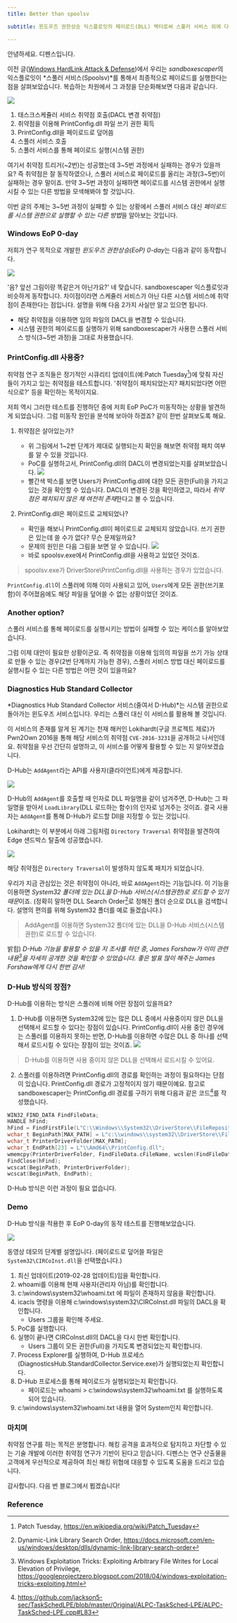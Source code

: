 ```yaml
---
title: Better than spoolsv

subtitle: 윈도우즈 권한상승 익스플로잇의 페이로드(DLL) 벡터로써 스풀러 서비스 외에 다른 방법이 있는지 살펴봅니다.

---
```


안녕하세요. 디펜스입니다.

이전 글([Windows HardLink Attack & Defense](http://blog.diffense.co.kr/2019/02/22/hard-link/))에서 우리는 *sandboxescaper*의 익스플로잇이 *스풀러 서비스(Spoolsv)*를 통해서 최종적으로 페이로드를 실행한다는 점을 살펴보았습니다. 복습하는 차원에서 그 과정을 단순화해보면 다음과 같습니다.

![](https://github.com/yong1212/blog.diffense.co.kr/raw/master/img/DHub/spooler_1.png)

1. 태스크스케쥴러 서비스 취약점 호출(DACL 변경 취약점)
2. 취약점을 이용해 PrintConfig.dll 파일 쓰기 권한 획득
3. PrintConfig.dll을 페이로드로 덮어씀 
4. 스풀러 서비스 호출
5. 스풀러 서비스를 통해 페이로드 실행(시스템 권한)

여기서 취약점 트리거(~2번)는 성공했는데 3~5번 과정에서 실패하는 경우가 있을까요? 즉 취약점은 잘 동작하였으나, 스풀러 서비스로 페이로드를 올리는 과정(3~5번)이 실패하는 경우 말이죠. 만약 3~5번 과정이 실패하면 페이로드를 시스템 권한에서 실행시킬 수 있는 다른 방법을 모색해봐야 할 것입니다. 

이번 글의 주제는 3~5번 과정이 실패할 수 있는 상황에서 스풀러 서비스 대신 *페이로드를 시스템 권한으로 실행할 수 있는 다른 방법*을 알아보는 것입니다.

### Windows EoP 0-day

저희가 연구 목적으로 개발한 *윈도우즈 권한상승(EoP) 0-day*는 다음과 같이 동작합니다.

![](https://github.com/yong1212/blog.diffense.co.kr/raw/master/img/DHub/our_eop.png)

'음? 앞선 그림이랑 똑같은거 아닌가요?' 네 맞습니다. sandboxescaper 익스플로잇과 비슷하게 동작합니다. 차이점이라면 스케쥴러 서비스가 아닌 다른 시스템 서비스에 취약점이 존재한다는 점입니다. 설명을 위해 다음 2가지 사실만 알고 있으면 됩니다.
* 해당 취약점을 이용하면 임의 파일의 DACL을 변경할 수 있습니다. 
* 시스템 권한의 페이로드를 실행하기 위해 sandboxescaper가 사용한 스풀러 서비스 방식(3~5번 과정)을 그대로 차용했습니다.

### PrintConfig.dll 사용중?

취약점 연구 조직들은 정기적인 시큐리티 업데이트(예:Patch Tuesday[^1])에 맞춰 자신들이 가지고 있는 취약점을 테스트합니다. '취약점이 패치되었는지? 패치되었다면 어떤 식으로?' 등을 확인하는 목적이지요.

저희 역시 그러한 테스트를 진행하던 중에 저희 EoP PoC가 미동작하는 상황을 발견하게 되었습니다. 그럼 미동작 원인을 분석해 보아야 하겠죠? 같이 한번 살펴보도록 해요. 

1. 취약점은 살아있는가?
    * 위 그림에서 1~2번 단계가 제대로 실행되는지 확인을 해보면 취약점 패치 여부를 알 수 있을 것입니다.
    * PoC를 실행하고서, PrintConfig.dll의 DACL이 변경되었는지를 살펴보았습니다. 
![](https://github.com/yong1212/blog.diffense.co.kr/raw/master/img/DHub/PrintConfig_after.png) 
    * 빨간색 박스를 보면 Users가 PrintConfig.dll에 대한 모든 권한(Full)을 가지고 있는 것을 확인할 수 있습니다. DACL이 변경된 것을 확인하였고, 따라서 *취약점은 패치되지 않은 채 여전히 존재*한다고 볼 수 있습니다.

2. PrintConfig.dll은 페이로드로 교체되었나?
    * 확인을 해보니 PrintConfig.dll이 페이로드로 교체되지 않았습니다. 쓰기 권한은 있는데 쓸 수가 없다? 무슨 문제일까요?
    * 문제의 원인은 다음 그림을 보면 알 수 있습니다.
![](https://github.com/yong1212/blog.diffense.co.kr/raw/master/img/DHub/PrintConfig.png)
    * 바로 spoolsv.exe에서 PrintConfig.dll을 사용하고 있었던 것이죠. 

> spoolsv.exe가 DriverStore\PrintConfig.dll을 사용하는 경우가 있었습니다.

`PrintConfig.dll`이 스풀러에 의해 이미 사용되고 있어, `Users`에게 모든 권한(쓰기포함)이 주어졌음에도 해당 파일을 덮어쓸 수 없는 상황이었던 것이죠. 

### Another option?

스풀러 서비스를 통해 페이로드를 실행시키는 방법이 실패할 수 있는 케이스를 알아보았습니다.

그럼 이제 대안이 필요한 상황이군요. 즉 취약점을 이용해 임의의 파일을 쓰기 가능 상태로 만들 수 있는 경우(2번 단계까지 가능한 경우), 스풀러 서비스 방법 대신 페이로드를 실행시킬 수 있는 다른 방법은 어떤 것이 있을까요?

### Diagnostics Hub Standard Collector

*Diagnostics Hub Standard Collector 서비스(줄여서 D-Hub)*는 시스템 권한으로 돌아가는 윈도우즈 서비스입니다. 우리는 스풀러 대신 이 서비스를 활용해 볼 것입니다. 

이 서비스의 존재를 알게 된 계기는 천재 해커인 Lokihardt(구글 프로젝트 제로)가 Pwn2Own 2016을 통해 해당 서비스의 취약점 `CVE-2016-3231`을 공개하고 나서인데요. 취약점을 우선 간단히 설명하고, 이 서비스를 어떻게 활용할 수 있는 지 알아보겠습니다. 

D-Hub는 `AddAgent`라는 API를 사용자(클라이언트)에게 제공합니다. 

![](https://github.com/yong1212/blog.diffense.co.kr/raw/master/img/DHub/DHub_1.png) 

D-Hub의 `AddAgent`를 호출할 때 인자로 DLL 파일명을 같이 넘겨주면, D-Hub는 그 파일명을 받아서 `LoadLibrary`(DLL 로드하는 함수)의 인자로 넘겨주는 것이죠. 결국 사용자는 `AddAgent`를 통해 D-Hub가 로드할 Dll을 지정할 수 있는 것입니다. 

Lokihardt는 이 부분에서 아래 그림처럼 `Directory Traversal` 취약점을 발견하여 Edge 샌드박스 탈출에 성공했습니다.

![](https://github.com/yong1212/blog.diffense.co.kr/raw/master/img/DHub/DHub_2.png) 

해당 취약점은 `Directory Traversal`이 발생하지 않도록 패치가 되었습니다.

우리가 지금 관심있는 것은 취약점이 아니라, 바로 `AddAgent`라는 기능입니다. 이 기능을 이용하면 *System32 폴더에 있는 DLL을 D-Hub 서비스(시스템권한)로 로드할 수 있기 때문*이죠. (정확히 말하면 DLL Search Order[^2]로 정해진 폴더 순으로 DLL을 검색합니다. 설명의 편의를 위해 System32 폴더를 예로 들겠습니다.)

> AddAgent를 이용하면 System32 폴더에 있는 DLL을 D-Hub 서비스(시스템권한)로 로드할 수 있습니다.

밝힘)
*D-Hub 기능을 활용할 수 있을 지 조사를 하던 중, James Forshaw가 이미 관련 내용[^3]을 자세히 공개한 것을 확인할 수 있었습니다. 좋은 발표 많이 해주는 James Forshaw에게 다시 한번 감사!*

### D-Hub 방식의 장점?

D-Hub를 이용하는 방식은 스풀러에 비해 어떤 장점이 있을까요? 

1. D-Hub를 이용하면 System32에 있는 많은 DLL 중에서 사용중이지 않은 DLL을 선택해서 로드할 수 있다는 장점이 있습니다. PrintConfig.dll이 사용 중인 경우에는 스풀러를 이용하지 못하는 반면, D-Hub를 이용하면 수많은 DLL 중 하나를 선택해서 로드시킬 수 있다는 장점이 있는 것이죠.
![](https://github.com/yong1212/blog.diffense.co.kr/raw/master/img/DHub/DHub_Better.png) 
> D-Hub를 이용하면 사용 중이지 않은 DLL을 선택해서 로드시킬 수 있어요.
2. 스풀러를 이용하려면 PrintConfig.dll의 경로를 확인하는 과정이 필요하다는 단점이 있습니다. PrintConfig.dll 경로가 고정적이지 않기 때문이예요. 참고로 sandboxescaper는 PrintConfig.dll 경로를 구하기 위해 다음과 같은 코드[^4]를 작성했습니다.
```c
WIN32_FIND_DATA FindFileData;
HANDLE hFind;
hFind = FindFirstFile(L"C:\\Windows\\System32\\DriverStore\\FileRepository\\prnms003.inf_amd64*", &FindFileData);
wchar_t BeginPath[MAX_PATH] = L"c:\\windows\\system32\\DriverStore\\FileRepository\\";
wchar_t PrinterDriverFolder[MAX_PATH];
wchar_t EndPath[23] = L"\\Amd64\\PrintConfig.dll";
wmemcpy(PrinterDriverFolder, FindFileData.cFileName, wcslen(FindFileData.cFileName));
FindClose(hFind);
wcscat(BeginPath, PrinterDriverFolder);
wcscat(BeginPath, EndPath);
```
D-Hub 방식은 이런 과정이 필요 없습니다. 

### Demo

D-Hub 방식을 적용한 후 EoP 0-day의 동작 테스트를 진행해보았습니다. 

[![](https://github.com/yong1212/blog.diffense.co.kr/raw/master/img/DHub/video.png)](https://www.youtube.com/embed/cBIXxn85oLM)

동영상 데모의 단계별 설명입니다. 
(페이로드로 덮어쓸 파일은 `System32\CIRCoInst.dll`을 선택했습니다.)

1. 최신 업데이트(2019-02-28 업데이트)임을 확인합니다.
2. whoami를 이용해 현재 사용자(관리자 아님)를 확인합니다. 
3. c:\windows\system32\whoami.txt 에 파일이 존재하지 않음을 확인합니다.
4. icacls 명령을 이용해 c:\windows\system32\CIRCoInst.dll 파일의 DACL을 확인합니다. 
    * Users 그룹을 확인해 주세요.
5. PoC를 실행합니다.
6. 실행이 끝나면 CIRCoInst.dll의 DACL을 다시 한번 확인합니다.
    * Users 그룹이 모든 권한(Full)을 가지도록 변경되었는지 확인합니다.
7. Process Explorer를 실행하여, D-Hub 프로세스(DiagnosticsHub.StandardCollector.Service.exe)가 실행되었는지 확인합니다.
8. D-Hub 프로세스를 통해 페이로드가 실행되었는지 확인합니다.
    * 페이로드는 whoami > c:\windows\system32\whoami.txt 를 실행하도록 되어 있습니다.
9. c:\windows\system32\whoami.txt 내용을 열어 System인지 확인합니다. 

### 마치며

취약점 연구를 하는 목적은 분명합니다. 해킹 공격을 효과적으로 탐지하고 차단할 수 있는 기술 개발에 이러한 취약점 연구가 기반이 된다고 믿습니다. 디펜스는 연구 산출물을 고객에게 우선적으로 제공하여 최신 해킹 위협에 대응할 수 있도록 도움을 드리고 있습니다. 

감사합니다. 다음 번 블로그에서 뵙겠습니다!

### Reference

[^1]: Patch Tuesday, https://en.wikipedia.org/wiki/Patch_Tuesday

[^2]: Dynamic-Link Library Search Order, https://docs.microsoft.com/en-us/windows/desktop/dlls/dynamic-link-library-search-order

[^3]: Windows Exploitation Tricks: Exploiting Arbitrary File Writes for Local Elevation of Privilege, https://googleprojectzero.blogspot.com/2018/04/windows-exploitation-tricks-exploiting.html

[^4]: https://github.com/jackson5-sec/TaskSchedLPE/blob/master/Original/ALPC-TaskSched-LPE/ALPC-TaskSched-LPE.cpp#L83

